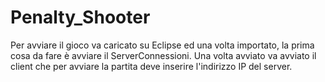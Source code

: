 # Penalty_Shooter
Per avviare il gioco va caricato su Eclipse ed una volta importato, la prima cosa da fare è avviare il ServerConnessioni. Una volta avviato va avviato il client che per avviare la partita deve inserire l'indirizzo IP del server.
